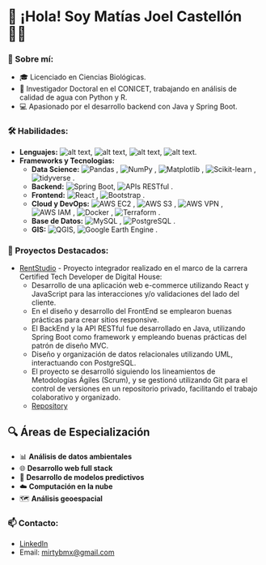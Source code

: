 # 👋 ¡Hola! Soy Matías Joel Castellón 👨‍💻

### 🌱 Sobre mí:
- 🎓 Licenciado en Ciencias Biológicas.
- 🔬 Investigador Doctoral en el CONICET, trabajando en análisis de calidad de agua con Python y R.
- 💻 Apasionado por el desarrollo backend con Java y Spring Boot.

### 🛠️ Habilidades:
- **Lenguajes:** ![alt text](https://img.shields.io/badge/Python-3776AB?style=flat&logo=python&logoColor=white), ![alt text](https://img.shields.io/badge/Java-ED8B00?style=flat&logo=oracle&logoColor=white), ![alt text](https://img.shields.io/badge/JavaScript-F7DF1E?style=flat&logo=javascript&logoColor=black), ![alt text](https://img.shields.io/badge/R-276DC3?style=flat&logo=r&logoColor=white).
- **Frameworks y Tecnologías:** 
  - **Data Science:** ![Pandas](https://img.shields.io/badge/Pandas-150458?style=flat&logo=pandas&logoColor=white)
, ![NumPy](https://img.shields.io/badge/NumPy-013243?style=flat&logo=numpy&logoColor=white)
, ![Matplotlib](https://img.shields.io/badge/Matplotlib-3776AB?style=flat&logo=matplotlib&logoColor=white)
, ![Scikit-learn](https://img.shields.io/badge/Scikit--learn-F7931E?style=flat&logo=scikit-learn&logoColor=white)
, ![tidyverse](https://img.shields.io/badge/tidyverse-1A162D?style=flat&logo=tidyverse&logoColor=white)
.
  - **Backend:** ![Spring Boot](https://img.shields.io/badge/Spring_Boot-6DB33F?style=flat&logo=spring-boot&logoColor=white), ![APIs RESTful](https://img.shields.io/badge/APIs_RESTful-FF6F00?style=flat&logo=api&logoColor=white)
.
  - **Frontend:** ![React](https://img.shields.io/badge/React-61DAFB?style=flat&logo=react&logoColor=black)
, ![Bootstrap](https://img.shields.io/badge/Bootstrap-7952B3?style=flat&logo=bootstrap&logoColor=white)
.
  - **Cloud y DevOps:** ![AWS EC2](https://img.shields.io/badge/AWS_EC2-FF9900?style=flat&logo=amazon-ec2&logoColor=white)
, ![AWS S3](https://img.shields.io/badge/AWS_S3-569A31?style=flat&logo=amazon-s3&logoColor=white)
, ![AWS VPN](https://img.shields.io/badge/AWS_VPN-232F3E?style=flat&logo=amazon-aws&logoColor=white)
, ![AWS IAM](https://img.shields.io/badge/AWS_IAM-FF4F8B?style=flat&logo=amazon-iam&logoColor=white)
, ![Docker](https://img.shields.io/badge/Docker-2496ED?style=flat&logo=docker&logoColor=white)
, ![Terraform](https://img.shields.io/badge/Terraform-623CE4?style=flat&logo=terraform&logoColor=white)
.
  - **Base de Datos:** ![MySQL](https://img.shields.io/badge/MySQL-4479A1?style=flat&logo=mysql&logoColor=white)
, ![PostgreSQL](https://img.shields.io/badge/PostgreSQL-336791?style=flat&logo=postgresql&logoColor=white)
.
  - **GIS:** ![QGIS](https://img.shields.io/badge/QGIS-3A6F8F?style=flat&logo=qgis&logoColor=white), ![Google Earth Engine](https://img.shields.io/badge/Google_Earth_Engine-34A853?style=flat&logo=google-earth&logoColor=white)
.
 
### 📌 Proyectos Destacados:
- [RentStudio](https://rentstudio.jackmoon.dev/) - Proyecto integrador realizado en el marco de la carrera Certified Tech Developer de Digital House:
  - Desarrollo de una aplicación web e-commerce utilizando React y JavaScript para las interacciones y/o validaciones del lado del cliente.
  - En el diseño y desarrollo del FrontEnd se emplearon buenas prácticas para crear sitios responsive.
  - El BackEnd y la API RESTful fue desarrollado en Java, utilizando Spring Boot como framework y empleando buenas prácticas del patrón de diseño MVC.
  - Diseño y organización de datos relacionales utilizando UML, interactuando con PostgreSQL.
  - El proyecto se desarrolló siguiendo los lineamientos de Metodologías Ágiles (Scrum), y se gestionó utilizando Git para el control de versiones en un repositorio privado, facilitando el trabajo colaborativo y organizado.
  - [Repository](https://github.com/RentStudioDH) 

## 🔍 Áreas de Especialización

- 📊 **Análisis de datos ambientales**
- 🌐 **Desarrollo web full stack**
- 🤖 **Desarrollo de modelos predictivos**
- ☁️ **Computación en la nube**
- 🗺️ **Análisis geoespacial**

### 📫 Contacto:
- [LinkedIn](www.linkedin.com/in/matias-castellon)
- Email: mirtybmx@gmail.com

